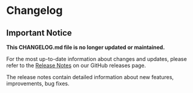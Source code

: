 # Changelog

## Important Notice

**This CHANGELOG.md file is no longer updated or maintained.**

For the most up-to-date information about changes and updates, please refer to the
[Release Notes](https://github.com/Azure/terraform-azurerm-aks/releases) on our GitHub releases page.

The release notes contain detailed information about new features, improvements,
bug fixes.
